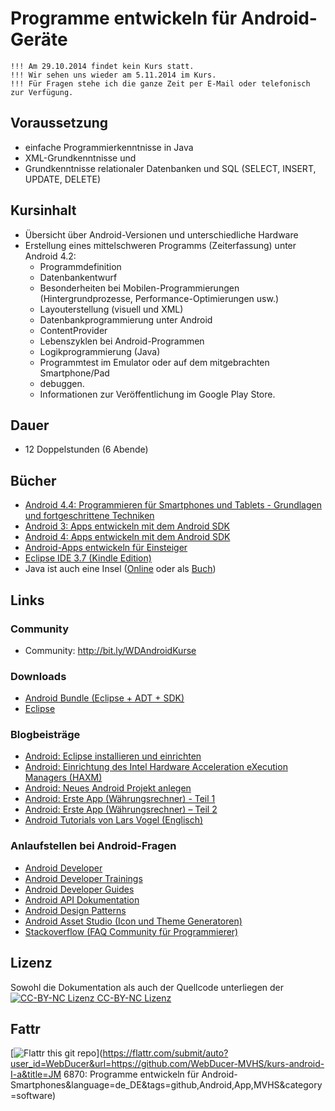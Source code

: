 Programme entwickeln für Android- Geräte
=================================================

    !!! Am 29.10.2014 findet kein Kurs statt.
    !!! Wir sehen uns wieder am 5.11.2014 im Kurs.
    !!! Für Fragen stehe ich die ganze Zeit per E-Mail oder telefonisch zur Verfügung.

Voraussetzung
-------------
- einfache Programmierkenntnisse in Java
- XML-Grundkenntnisse und
- Grundkenntnisse relationaler Datenbanken und SQL (SELECT, INSERT, UPDATE, DELETE)

Kursinhalt
----------
- Übersicht über Android-Versionen und unterschiedliche Hardware
- Erstellung eines mittelschweren Programms (Zeiterfassung) unter Android 4.2:
    - Programmdefinition
    - Datenbankentwurf
    - Besonderheiten bei Mobilen-Programmierungen (Hintergrundprozesse, Performance-Optimierungen usw.)
    - Layouterstellung (visuell und XML)
    - Datenbankprogrammierung unter Android
    - ContentProvider
    - Lebenszyklen bei Android-Programmen
    - Logikprogrammierung (Java)
    - Programmtest im Emulator oder auf dem mitgebrachten Smartphone/Pad
    - debuggen. 
    - Informationen zur Veröffentlichung im Google Play Store.

Dauer
-----
- 12 Doppelstunden (6 Abende)

Bücher
------
- [Android 4.4: Programmieren für Smartphones und Tablets - Grundlagen und fortgeschrittene Techniken](http://bit.ly/AndProg44)
- [Android 3: Apps entwickeln mit dem Android SDK](http://bit.ly/AndGal3)
- [Android 4: Apps entwickeln mit dem Android SDK](http://bit.ly/AndGal4)
- [Android-Apps entwickeln für Einsteiger](http://bit.ly/AndEinst)
- [Eclipse IDE 3.7 (Kindle Edition)](http://amzn.to/QtZNhH)
- Java ist auch eine Insel ([Online](http://openbook.galileocomputing.de/javainsel/) oder als [Buch](http://bit.ly/JaInsel))

Links
-----
### Community
- Community: <http://bit.ly/WDAndroidKurse>

### Downloads
- [Android Bundle (Eclipse + ADT + SDK)](http://developer.android.com/sdk/index.html)
- [Eclipse](http://www.eclipse.org/downloads/)

### Blogbeisträge
- [Android: Eclipse installieren und einrichten](http://j.mp/AndEclipse)
- [Android: Einrichtung des Intel Hardware Acceleration eXecution Managers (HAXM)](http://j.mp/AndHAXM)
- [Android: Neues Android Projekt anlegen](http://wp.me/pNSaO-2m)
- [Android: Erste App (Währungsrechner) - Teil 1](http://wp.me/pNSaO-2l)
- [Android: Erste App (Währungsrechner) – Teil 2](http://wp.me/pNSaO-3N)
- [Android Tutorials von Lars Vogel (Englisch)](http://www.vogella.com/android.html)

### Anlaufstellen bei Android-Fragen
- [Android Developer](http://developer.android.com)
- [Android Developer Trainings](http://developer.android.com/training/)
- [Android Developer Guides](http://developer.android.com/guide/)
- [Android API Dokumentation](http://developer.android.com/reference/)
- [Android Design Patterns](http://developer.android.com/design/)
- [Android Asset Studio (Icon und Theme Generatoren)](http://android-ui-utils.googlecode.com/hg/asset-studio/dist/index.html)
- [Stackoverflow (FAQ Community für Programmierer)](http://stackoverflow.com)

Lizenz
------
Sowohl die Dokumentation als auch der Quellcode unterliegen der [![CC-BY-NC Lizenz](http://i.creativecommons.org/l/by-nc/4.0/88x31.png) CC-BY-NC Lizenz](http://creativecommons.org/licenses/by-nc/4.0/deed.de)

Fattr
-----
[![Flattr this git repo](http://api.flattr.com/button/flattr-badge-large.png)](https://flattr.com/submit/auto?user_id=WebDucer&url=https://github.com/WebDucer-MVHS/kurs-android-I-a&title=JM 6870: Programme entwickeln für Android-Smartphones&language=de_DE&tags=github,Android,App,MVHS&category=software)
